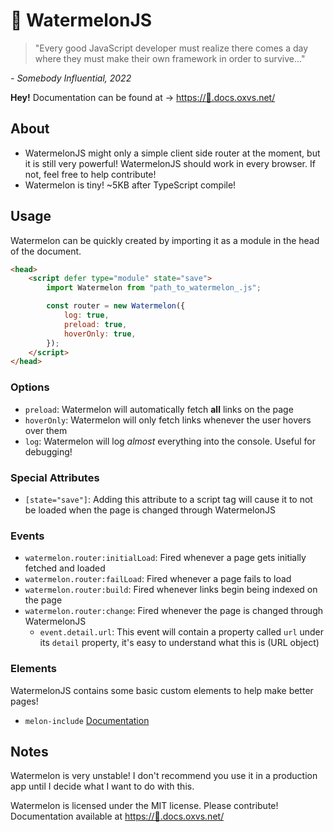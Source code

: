 # 🍉 WatermelonJS

> "Every good JavaScript developer must realize there comes a day where they must make their own framework in order to survive..."

_- Somebody Influential, 2022_

**Hey!** Documentation can be found at -> [https://🍉.docs.oxvs.net/](https://🍉.docs.oxvs.net/)

## About

-   WatermelonJS might only a simple client side router at the moment, but it is still very powerful! WatermelonJS should work in every browser. If not, feel free to help contribute!
-   Watermelon is tiny! ~5KB after TypeScript compile!

## Usage

Watermelon can be quickly created by importing it as a module in the head of the document.

```html
<head>
    <script defer type="module" state="save">
        import Watermelon from "path_to_watermelon_.js";

        const router = new Watermelon({
            log: true,
            preload: true,
            hoverOnly: true,
        });
    </script>
</head>
```

### Options

-   `preload`: Watermelon will automatically fetch **all** links on the page
-   `hoverOnly`: Watermelon will only fetch links whenever the user hovers over them
-   `log`: Watermelon will log _almost_ everything into the console. Useful for debugging!

### Special Attributes

-   `[state="save"]`: Adding this attribute to a script tag will cause it to not be loaded when the page is changed through WatermelonJS

### Events

-   `watermelon.router:initialLoad`: Fired whenever a page gets initially fetched and loaded
-   `watermelon.router:failLoad`: Fired whenever a page fails to load
-   `watermelon.router:build`: Fired whenever links begin being indexed on the page
-   `watermelon.router:change`: Fired whenever the page is changed through WatermelonJS
    -   `event.detail.url`: This event will contain a property called `url` under its `detail` property, it's easy to understand what this is (URL object)

### Elements

WatermelonJS contains some basic custom elements to help make better pages!

-   `melon-include` [Documentation](https://melon.docs.oxvs.net/classes/melonInclude.html)

## Notes

Watermelon is very unstable! I don't recommend you use it in a production app until I decide what I want to do with this.

Watermelon is licensed under the MIT license. Please contribute! <br>
Documentation available at [https://🍉.docs.oxvs.net/](https://🍉.docs.oxvs.net/)
